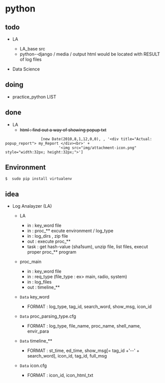 # python



## todo

  + LA
    - LA_base src
    - python--django / media / output html  would be located with RESULT of log files

  + Data Science


## doing

  + practice_python LIST


## done

  + LA
    - ~~html : find out a way of showing popup txt~~

```
                [new Date(2010,8,1,12,0,0), , '<div title="Actual: popup_report"> my_Report </div><br>' +
                        '<img src="img/attachment-icon.png" style="width:32px; height:32px;">']
```

##  Environment

```
$  sudo pip install virtualenv
```

## idea

  + Log Analayzer (LA)

  
    + LA 
      - in : key_word  file 
      - in : proc_**  excute environment / log_type
      - in : log_dirs , zip file
      - out : execute  proc_**
      - task : get hash-value (sha1sum),  unzip file, list files, execut proper proc_** program
      
    
    + proc_main
      - in : key_word file
      - in : req_type (file_type : ex> main, radio, system)
      - in : log_files
      - out : timeline_**
    
    + `Data` key_word
      - FORMAT : log_type, tag_id, search_word, show_msg, icon_id
      
    + `Data` proc_parsing_type.cfg
      - FORMAT : log_type, file_name, proc_name, shell_name, envir_para
      
    + `Data` timeline_**
      - FORMAT : st_time, ed_time, show_msg[= tag_id +'--' + search_word], icon_id, tag_id, full_msg
      
    + `Data` icon.cfg
      - FORMAT : icon_id, icon_html_txt
